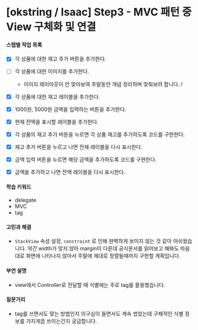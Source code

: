 # [okstring / Isaac] Step3 - MVC 패턴 중 View 구체화 및 연결



#### 스텝별 작업 목록

- [x] 각 상품에 대한 재고 추가 버튼을 추가한다.
- [ ] 각 상품에 대한 이미지를 추가한다.
  - 이미지 레이아웃이 안 맞아보여 주말동안 개념 정리하며 맞춰보려 합니다..!
- [x] 각 상품에 대한 재고 레이블을 추가한다. 
- [x] 1000원, 5000원 금액을 입력하는 버튼을 추가한다. 
- [x] 현재 잔액을 표시할 레이블을 추가한다. 
- [x] 각 상품의 재고 추가 버튼을 누르면 각 상품 재고를 추가하도록 코드를 구현한다.
- [x] 재고 추가 버튼을 누르고 나면 전체 레이블을 다시 표시한다.
- [x] 금액 입력 버튼을 누르면 해당 금액을 추가하도록 코드를 구현한다.
- [x] 금액을 추가하고 나면 잔액 레이블을 다시 표시한다.



#### 학습 키워드

- delegate
- MVC
- tag

#### 고민과 해결

- `StackView` 속성 설정, `constraint` 로 인해 완벽하게 보이지 않는 것 같아 아쉬웠습니다. 약간 width가 맞지 않아 margin이 다른데 공식문서를 읽어보고 해봐도 마음대로 화면에 나타나지 않아서 주말에 제대로 정렬될때까지 구현할 계획입니다.

#### 부연 설명

- view에서 Controller로 전달할 때 식별에는 주로 tag를 활용했습니다.

#### 질문거리

- tag를 쓰면서도 맞는 방법인지 의구심이 들면서도 계속 썼었는데 구체적인 식별 정보를 가지게끔 쓰이는건지 궁금합니다.